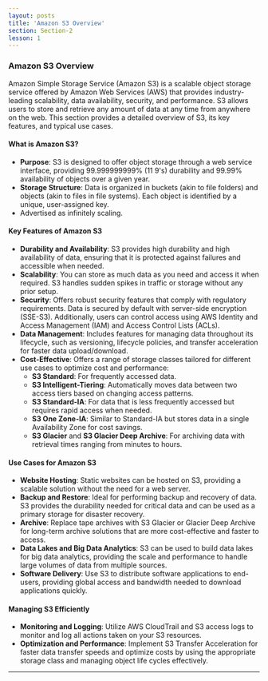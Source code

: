 ```yaml
---
layout: posts
title: 'Amazon S3 Overview'
section: Section-2
lesson: 1
---
```


### Amazon S3 Overview

Amazon Simple Storage Service (Amazon S3) is a scalable object storage service offered by Amazon Web Services (AWS) that provides industry-leading scalability, data availability, security, and performance. S3 allows users to store and retrieve any amount of data at any time from anywhere on the web. This section provides a detailed overview of S3, its key features, and typical use cases.

<!-- pagebreak -->

#### What is Amazon S3?

- **Purpose**: S3 is designed to offer object storage through a web service interface, providing 99.999999999% (11 9's) durability and 99.99% availability of objects over a given year.
- **Storage Structure**: Data is organized in buckets (akin to file folders) and objects (akin to files in file systems). Each object is identified by a unique, user-assigned key.
- Advertised as infinitely scaling.
<!-- pagebreak -->

#### Key Features of Amazon S3

- **Durability and Availability**: S3 provides high durability and high availability of data, ensuring that it is protected against failures and accessible when needed.
- **Scalability**: You can store as much data as you need and access it when required. S3 handles sudden spikes in traffic or storage without any prior setup.
- **Security**: Offers robust security features that comply with regulatory requirements. Data is secured by default with server-side encryption (SSE-S3). Additionally, users can control access using AWS Identity and Access Management (IAM) and Access Control Lists (ACLs).
- **Data Management**: Includes features for managing data throughout its lifecycle, such as versioning, lifecycle policies, and transfer acceleration for faster data upload/download.
- **Cost-Effective**: Offers a range of storage classes tailored for different use cases to optimize cost and performance:
  - **S3 Standard**: For frequently accessed data.
  - **S3 Intelligent-Tiering**: Automatically moves data between two access tiers based on changing access patterns.
  - **S3 Standard-IA**: For data that is less frequently accessed but requires rapid access when needed.
  - **S3 One Zone-IA**: Similar to Standard-IA but stores data in a single Availability Zone for cost savings.
  - **S3 Glacier** and **S3 Glacier Deep Archive**: For archiving data with retrieval times ranging from minutes to hours.
  <!-- pagebreak -->

#### Use Cases for Amazon S3

- **Website Hosting**: Static websites can be hosted on S3, providing a scalable solution without the need for a web server.
- **Backup and Restore**: Ideal for performing backup and recovery of data. S3 provides the durability needed for critical data and can be used as a primary storage for disaster recovery.
- **Archive**: Replace tape archives with S3 Glacier or Glacier Deep Archive for long-term archive solutions that are more cost-effective and faster to access.
- **Data Lakes and Big Data Analytics**: S3 can be used to build data lakes for big data analytics, providing the scale and performance to handle large volumes of data from multiple sources.
- **Software Delivery**: Use S3 to distribute software applications to end-users, providing global access and bandwidth needed to download applications quickly.
<!-- pagebreak -->

#### Managing S3 Efficiently

- **Monitoring and Logging**: Utilize AWS CloudTrail and S3 access logs to monitor and log all actions taken on your S3 resources.
- **Optimization and Performance**: Implement S3 Transfer Acceleration for faster data transfer speeds and optimize costs by using the appropriate storage class and managing object life cycles effectively.

---
